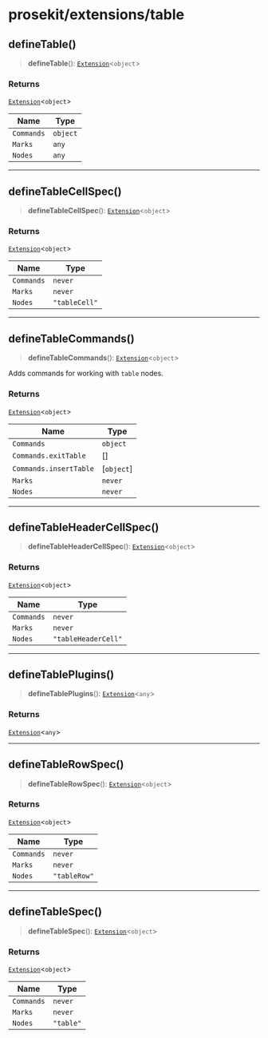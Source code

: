 # prosekit/extensions/table

<a id="defineTable" name="defineTable"></a>

## defineTable()

> **defineTable**(): [`Extension`](../core.md#ExtensionT)\<`object`\>

### Returns

[`Extension`](../core.md#ExtensionT)\<`object`\>

| Name | Type |
| ------ | ------ |
| `Commands` | `object` |
| `Marks` | `any` |
| `Nodes` | `any` |

***

<a id="defineTableCellSpec" name="defineTableCellSpec"></a>

## defineTableCellSpec()

> **defineTableCellSpec**(): [`Extension`](../core.md#ExtensionT)\<`object`\>

### Returns

[`Extension`](../core.md#ExtensionT)\<`object`\>

| Name | Type |
| ------ | ------ |
| `Commands` | `never` |
| `Marks` | `never` |
| `Nodes` | `"tableCell"` |

***

<a id="defineTableCommands" name="defineTableCommands"></a>

## defineTableCommands()

> **defineTableCommands**(): [`Extension`](../core.md#ExtensionT)\<`object`\>

Adds commands for working with `table` nodes.

### Returns

[`Extension`](../core.md#ExtensionT)\<`object`\>

| Name | Type |
| ------ | ------ |
| `Commands` | `object` |
| `Commands.exitTable` | [] |
| `Commands.insertTable` | [`object`] |
| `Marks` | `never` |
| `Nodes` | `never` |

***

<a id="defineTableHeaderCellSpec" name="defineTableHeaderCellSpec"></a>

## defineTableHeaderCellSpec()

> **defineTableHeaderCellSpec**(): [`Extension`](../core.md#ExtensionT)\<`object`\>

### Returns

[`Extension`](../core.md#ExtensionT)\<`object`\>

| Name | Type |
| ------ | ------ |
| `Commands` | `never` |
| `Marks` | `never` |
| `Nodes` | `"tableHeaderCell"` |

***

<a id="defineTablePlugins" name="defineTablePlugins"></a>

## defineTablePlugins()

> **defineTablePlugins**(): [`Extension`](../core.md#ExtensionT)\<`any`\>

### Returns

[`Extension`](../core.md#ExtensionT)\<`any`\>

***

<a id="defineTableRowSpec" name="defineTableRowSpec"></a>

## defineTableRowSpec()

> **defineTableRowSpec**(): [`Extension`](../core.md#ExtensionT)\<`object`\>

### Returns

[`Extension`](../core.md#ExtensionT)\<`object`\>

| Name | Type |
| ------ | ------ |
| `Commands` | `never` |
| `Marks` | `never` |
| `Nodes` | `"tableRow"` |

***

<a id="defineTableSpec" name="defineTableSpec"></a>

## defineTableSpec()

> **defineTableSpec**(): [`Extension`](../core.md#ExtensionT)\<`object`\>

### Returns

[`Extension`](../core.md#ExtensionT)\<`object`\>

| Name | Type |
| ------ | ------ |
| `Commands` | `never` |
| `Marks` | `never` |
| `Nodes` | `"table"` |
